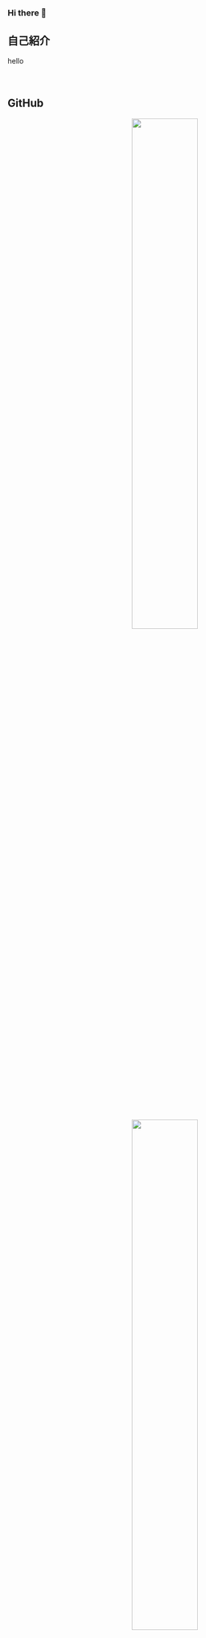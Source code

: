 ### Hi there 👋

## 自己紹介
hello <br>
<br>
<br>

## GitHub
<a href="stat">
  <img src="https://github-readme-stats.vercel.app/api?username=saitosan3110&show_icons=true&theme=react&count_private=true&include_all_commits=true" width=51% align="right" />
  <img src="https://github-readme-stats.vercel.app/api/top-langs/?username=saitosan3110&layout=compact&theme=react" width=51% align="right"/>
</a>

<a href="graph">
  <img src="https://activity-graph.herokuapp.com/graph?username=saitosan3110&theme=react-dark" width=90% />
</a>
